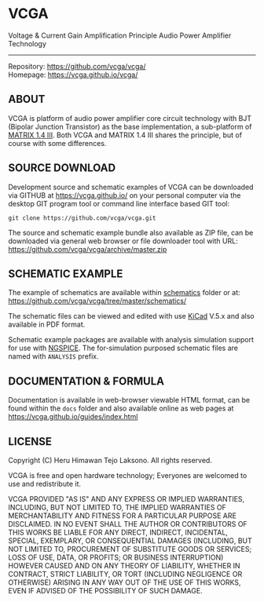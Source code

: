 VCGA
==============

Voltage & Current Gain Amplification Principle Audio Power Amplifier Technology

-----------------------------------------------------------------------

Repository: <https://github.com/vcga/vcga/>  
Homepage: <https://vcga.github.io/vcga/>

ABOUT
-----

VCGA is platform of audio power amplifier core circuit technology with BJT
(Bipolar Junction Transistor) as the base implementation, a sub-platform of
[MATRIX 1.4 III](https://github.com/kicader/MATRIX-1.4-III). Both VCGA and
MATRIX 1.4 III shares the principle, but of course with some differences.

SOURCE DOWNLOAD
---------------

Development source and schematic examples of VCGA can be downloaded via GITHUB
at <https://vcga.github.io/> on your personal computer via the desktop GIT
program tool or command line interface based GIT tool:

    git clone https://github.com/vcga/vcga.git

The source and schematic example bundle also available as ZIP file, can be
downloaded via general web browser or file downloader tool with URL:
<https://github.com/vcga/vcga/archive/master.zip>

SCHEMATIC EXAMPLE
-----------------

The example of schematics are available within
[schematics](https://github.com/vcga/vcga/tree/master/schematics)
folder or at:  
<https://github.com/vcga/vcga/tree/master/schematics/>

The schematic files can be viewed and edited with use
[KiCad](http://kicad-pcb.org/) V.5.x and also available in PDF format.

Schematic example packages are available with analysis simulation support for
use with [NGSPICE](http://ngspice.sourceforge.net/).
The for-simulation purposed schematic files are named with `ANALYSIS` prefix.

DOCUMENTATION & FORMULA
-----------------------

Documentation is available in web-browser viewable HTML format, can be found
within the `docs` folder and also available online as web pages at
<https://vcga.github.io/guides/index.html>

LICENSE
-------

Copyright (C) Heru Himawan Tejo Laksono. All rights reserved.  

VCGA is free and open hardware technology; Everyones are welcomed to
use and redistribute it.  

VCGA PROVIDED "AS IS" AND ANY EXPRESS OR IMPLIED WARRANTIES, INCLUDING, BUT NOT
LIMITED TO, THE IMPLIED WARRANTIES OF MERCHANTABILITY AND FITNESS FOR A PARTICULAR
PURPOSE ARE DISCLAIMED. IN NO EVENT SHALL THE AUTHOR OR CONTRIBUTORS OF THIS
WORKS BE LIABLE FOR ANY DIRECT, INDIRECT, INCIDENTAL, SPECIAL, EXEMPLARY, OR
CONSEQUENTIAL DAMAGES (INCLUDING, BUT NOT LIMITED TO, PROCUREMENT OF SUBSTITUTE
GOODS OR SERVICES; LOSS OF USE, DATA, OR PROFITS; OR BUSINESS INTERRUPTION)
HOWEVER CAUSED AND ON ANY THEORY OF LIABILITY, WHETHER IN CONTRACT, STRICT
LIABILITY, OR TORT (INCLUDING NEGLIGENCE OR OTHERWISE) ARISING IN ANY WAY OUT
OF THE USE OF THIS WORKS, EVEN IF ADVISED OF THE POSSIBILITY OF SUCH DAMAGE.